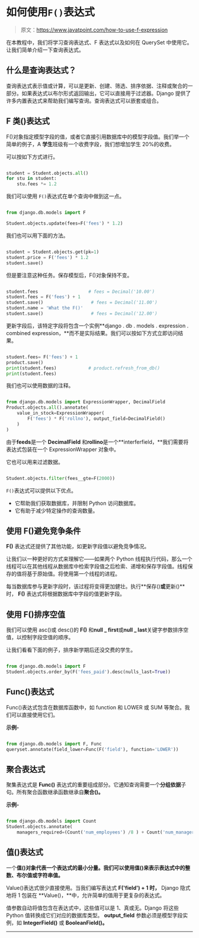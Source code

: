 # 如何使用`F()`表达式

> 原文：<https://www.javatpoint.com/how-to-use-f-expression>

在本教程中，我们将学习查询表达式、F 表达式以及如何在 QuerySet 中使用它。让我们简单介绍一下查询表达式。

## 什么是查询表达式？

查询表达式表示值或计算，可以是更新、创建、筛选、排序依据、注释或聚合的一部分。如果表达式以布尔形式返回输出，它可以直接用于过滤器。Django 提供了许多内置表达式来帮助我们编写查询。查询表达式可以嵌套或组合。

## F 类()表达式

F()对象指定模型字段的值，或者它直接引用数据库中的模型字段值。我们举一个简单的例子，A **学生**班级有一个收费字段，我们想增加学生 20%的收费。

可以按如下方式进行。

```py

student = Student.objects.all()
for stu in student:
	stu.fees *= 1.2

```

我们可以使用 `F()`表达式在单个查询中做到这一点。

```py

from django.db.models import F

Student.objects.update(fees=F('fees') * 1.2)

```

我们也可以用下面的方法。

```py

student = Student.objects.get(pk=1)
student.price = F('fees') * 1.2
student.save()

```

但是要注意这种任务。保存模型后，F()对象保持不变。

```py

student.fees                   # fees = Decimal('10.00')
student.fees = F('fees') + 1
student.save()                  # fees = Decimal('11.00')
student.name = 'What the F()'
student.save()                  # fees = Decimal('12.00')

```

更新字段后，该特定字段将包含一个实例**django . db . models . expression . combined expression，**而不是实际结果。我们可以按如下方式立即访问结果。

```py

student.fees= F('fees') + 1
product.save()
print(student.fees)            # product.refresh_from_db()
print(student.fees) 
```

我们也可以使用数据的注释。

```py

from django.db.models import ExpressionWrapper, DecimalField
Product.objects.all().annotate(
    value_in_stock=ExpressionWrapper(
        F('fees') * F('rollno'), output_field=DecimalField()
    )
)

```

由于**feeds**是一个 **DecimalField** 和**rollino**是一个**interferfield，**我们需要将表达式包装在一个 ExpressionWrapper 对象中。

它也可以用来过滤数据。

```py

Student.objects.filter(fees__gte=F(2000))

```

`F()`表达式可以提供以下优点。

*   它帮助我们获取数据库，并限制 Python 访问数据库。
*   它有助于减少特定操作的查询数量。

## 使用 F()避免竞争条件

**F()** 表达式还提供了其他功能，如更新字段值以避免竞争情况。

让我们以一种更好的方式来理解它——如果两个 Python 线程执行代码，那么一个线程可以在其他线程从数据库中检索字段值之后检索、递增和保存字段值。线程保存的值将基于原始值。将使用第一个线程的进程。

每当数据库参与更新字段时，该过程将变得更加健壮。执行**保存()**或**更新()**时， **F()** 表达式将根据数据库中字段的值更新字段。

## 使用 F()排序空值

我们可以使用 asc()或 desc()的 **F()** 和**null _ first**或**null _ last**关键字参数排序空值，以控制字段空值的顺序。

让我们看看下面的例子，排序新学期后还没交费的学生。

```py

from django.db.models import F
Student.objects.order_by(F('fees_paid').desc(nulls_last=True))

```

## Func()表达式

Func()表达式包含在数据库函数中，如 function 和 LOWER 或 SUM 等聚合。我们可以直接使用它们。

**示例-**

```py

from django.db.models import F, Func
queryset.annotate(field_lower=Func(F('field'), function='LOWER'))

```

## 聚合表达式

聚集表达式是 **Func()** 表达式的重要组成部分。它通知查询需要一个**分组依据**子句。所有聚合函数继承函数继承自**聚合()。**

**示例-**

```py

from django.db.models import Count
Student.objects.annotate(
    managers_required=(Count('num_employees') /8 ) + Count('num_managers'))

```

## 值()表达式

一个**值()**对象代表一个表达式的最小分量。我们可以使用**值()来表示表达式中的整数、布尔值或字符串值。**

Value()表达式很少直接使用。当我们编写表达式 **F('field') + 1 时，** Django 隐式地将 1 包装在 **Value()，**中，允许简单的值用于更复杂的表达式。

值参数自动将值包含在表达式中，这些值可以是 1、真或无。Django 将这些 Python 值转换成它们对应的数据库类型。 **output_field** 参数必须是模型字段实例，如 **IntegerField()** 或 **BooleanField()。**

* * *